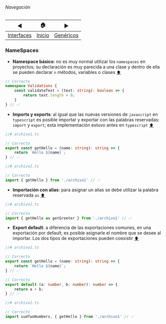 ###### Navegación
| ◀︎ | 🏠 | ▶︎ |
| - | - | - |
| [Interfaces](./interfaces.md) | [Inicio](./README.md) | [Genéricos](./generics.md) |

### NameSpaces

- **Namespace básico**: no es muy normal utilizar los ```namespaces``` en proyectos; su declaración es muy parecida a una clase y dentro de ella se pueden declarar ```n``` métodos, variables o clases [⬆️](#navegación)
```ts
// Correcto
namespace Validations {
    const validateText = (text: string): boolean => {
        return text.length > 0;
    }
} // ✅
```

- **Imports y exports**: al igual que las nuevas versiones de ```javascript``` en ```typescript``` es posible importar y exportar con las palabras reservadas: ```import``` y ```export```; esta implementación estuvo antes en ```typescript``` [⬆️](#navegación)
```ts
//# archivo1.ts

// Correcto
export const getHello = (name: string): string => {
    return `Hello ${name}`;
} // ✅
```

```ts
//# archivo2.ts

// Correcto
import { getHello } from './archivo1' // ✅
```

- **Importación con alias**: para asignar un alias se debe utilizar la palabra reservada ```as``` [⬆️](#navegación)
```ts
//# archivo2.ts

// Correcto
import { getHello as getGreeter } from './archivo1' // ✅
```

- **Export default**: a diferencia de las exportaciones comunes, en una exportación por default; es posible asignarle el nombre que se desee al importar. Los dos tipos de exportaciones pueden coexistir [⬆️](#navegación)
```ts
//# archivo1.ts

// Correcto
export const getHello = (name: string): string => {
    return `Hello ${name}`;
} // ✅

// Correcto
export default (a: number, b: number): number => {
    return a + b;
} // ✅
```

```ts
//# archivo2.ts

// Correcto
import sumTwoNumbers, { getHello } from './archivo1' // ✅
```